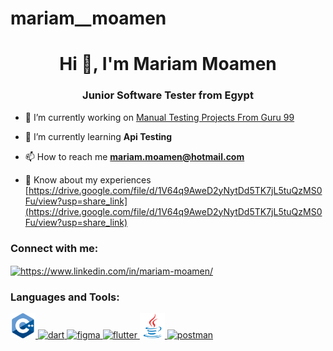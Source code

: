 # mariam__moamen
<h1 align="center">Hi 👋, I'm Mariam Moamen</h1>
<h3 align="center">Junior Software Tester from Egypt</h3>

- 🔭 I’m currently working on [Manual Testing Projects From Guru 99](https://docs.google.com/spreadsheets/d/1i4Se3b57xdYxy9L7gJSacTL2XF3RkgWTUb-G7DTBgbI/edit?usp=sharing)

- 🌱 I’m currently learning **Api Testing**

- 📫 How to reach me **mariam.moamen@hotmail.com**

- 📄 Know about my experiences [https://drive.google.com/file/d/1V64q9AweD2yNytDd5TK7jL5tuQzMS0Fu/view?usp=share_link](https://drive.google.com/file/d/1V64q9AweD2yNytDd5TK7jL5tuQzMS0Fu/view?usp=share_link)

<h3 align="left">Connect with me:</h3>
<p align="left">
<a href="https://linkedin.com/in/https://www.linkedin.com/in/mariam-moamen/" target="blank"><img align="center" src="https://raw.githubusercontent.com/rahuldkjain/github-profile-readme-generator/master/src/images/icons/Social/linked-in-alt.svg" alt="https://www.linkedin.com/in/mariam-moamen/" height="30" width="40" /></a>
</p>

<h3 align="left">Languages and Tools:</h3>
<p align="left"> <a href="https://www.w3schools.com/cpp/" target="_blank" rel="noreferrer"> <img src="https://raw.githubusercontent.com/devicons/devicon/master/icons/cplusplus/cplusplus-original.svg" alt="cplusplus" width="40" height="40"/> </a> <a href="https://dart.dev" target="_blank" rel="noreferrer"> <img src="https://www.vectorlogo.zone/logos/dartlang/dartlang-icon.svg" alt="dart" width="40" height="40"/> </a> <a href="https://www.figma.com/" target="_blank" rel="noreferrer"> <img src="https://www.vectorlogo.zone/logos/figma/figma-icon.svg" alt="figma" width="40" height="40"/> </a> <a href="https://flutter.dev" target="_blank" rel="noreferrer"> <img src="https://www.vectorlogo.zone/logos/flutterio/flutterio-icon.svg" alt="flutter" width="40" height="40"/> </a> <a href="https://www.java.com" target="_blank" rel="noreferrer"> <img src="https://raw.githubusercontent.com/devicons/devicon/master/icons/java/java-original.svg" alt="java" width="40" height="40"/> </a> <a href="https://postman.com" target="_blank" rel="noreferrer"> <img src="https://www.vectorlogo.zone/logos/getpostman/getpostman-icon.svg" alt="postman" width="40" height="40"/> </a> </p>

